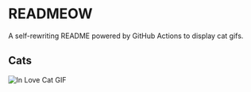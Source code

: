 # READMEOW

A self-rewriting README powered by GitHub Actions to display cat gifs.

## Cats

![In Love Cat GIF](https://media1.giphy.com/media/v1.Y2lkPTlhY2QwMmRhaTAybzNscjYxZzM1OHpkcGZidDFhOXJldnYyOG83cmZ0cXVyeHRrMCZlcD12MV9naWZzX3NlYXJjaCZjdD1n/MDJ9IbxxvDUQM/200.gif)
